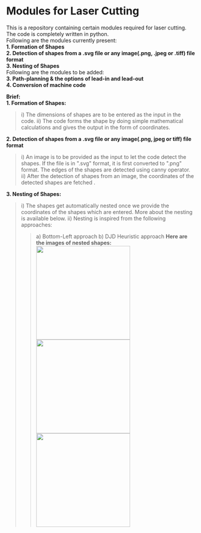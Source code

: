 # 																											Modules for Laser Cutting
This is a repository containing certain modules required for laser cutting. The code is completely written in python.  
Following are the modules currently present:  
**1. Formation of Shapes**  
**2. Detection of shapes from a .svg file or any image(.png, .jpeg or .tiff) file format**  
**3. Nesting of Shapes**  
Following are the modules to be added:  
**3. Path-planning & the options of lead-in and lead-out**  
**4. Conversion of machine code**  

**Brief:**  
__1. Formation of Shapes:__  
> i) The dimensions of shapes are to be entered as the input in the code.
> ii) The code forms the shape by doing simple mathematical calculations and gives the output in the form of coordinates.  

__2. Detection of shapes from a .svg file or any image(.png, jpeg or tiff) file format__
> i) An image is to be provided as the input to let the code detect the shapes. If the file is in ".svg" format, it is first converted to ".png" format. The edges of the shapes are detected using canny operator.
> ii) After the detection of shapes from an image, the coordinates of the detected shapes are fetched .

__3. Nesting of Shapes:__  
> i) The shapes get automatically nested once we provide the coordinates of the shapes which are entered.  More about the nesting is available below.
> ii) Nesting is inspired from the following approaches:
>> a) Bottom-Left approach
>> b) DJD Heuristic approach
**Here are the images of nested shapes:**  
<img src="https://github.com/Harsheel15/modules-for-laser-cutting/blob/master/img/nested_shape_1.jpeg" width="250" height="250"> <img src="https://github.com/Harsheel15/modules-for-laser-cutting/blob/master/img/nested_shape_2.jpeg" width="250" height="250"> <img src="https://github.com/Harsheel15/modules-for-laser-cutting/blob/master/img/nested_shape_5.jpeg" width="250" height="250">

